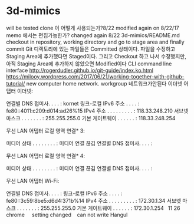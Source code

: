 # 3d-mimics
will be tested
clone 이 어떻게 사용되는가?8/22
modified again on 8/22/17
memo 에서는 편집가능한가?
changed again 8/22
3d-mimics/README.md
checkout in repository, working directory and go to stage area and finally commit
Git 디렉토리에 있는 파일들은 Committed 상태이다. 파일을 수정하고 Staging Area에 추가했다면 Staged이다. 그리고 Checkout 하고 나서 수정했지만, 아직 Staging Area에 추가하지 않았으면 Modified이다
CLI command line interface
http://rogerdudler.github.io/git-guide/index.ko.html
https://milooy.wordpress.com/2017/06/21/working-together-with-github-tutorial/
new computer home network. workgroup
네트워크가안된다
이더넷 어댑터 이더넷:

   연결별 DNS 접미사. . . . : kornet
   링크-로컬 IPv6 주소 . . . . : fe80::4011:c209:d014:ad26%15
   IPv4 주소 . . . . . . . . . : 118.33.248.210
   서브넷 마스크 . . . . . . . : 255.255.255.0
   기본 게이트웨이 . . . . . . : 118.33.248.254

무선 LAN 어댑터 로컬 영역 연결* 3:

   미디어 상태 . . . . . . . . : 미디어 연결 끊김
   연결별 DNS 접미사. . . . : 

무선 LAN 어댑터 로컬 영역 연결* 4:

   미디어 상태 . . . . . . . . : 미디어 연결 끊김
   연결별 DNS 접미사. . . . : 

무선 LAN 어댑터 Wi-Fi:

   연결별 DNS 접미사. . . . : 
   링크-로컬 IPv6 주소 . . . . : fe80::3c59:8be5:d6d4:371b%14
   IPv4 주소 . . . . . . . . . : 172.30.1.34
   서브넷 마스크 . . . . . . . : 255.255.255.0
   기본 게이트웨이 . . . . . . : 172.30.1.254
   11 26 chrome     setting changed   
  can not write Hangul
